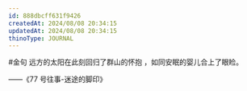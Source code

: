```yaml
---
id: 888dbcff631f9426
createdAt: 2024/08/08 20:34:15
updatedAt: 2024/08/08 20:34:15
thinoType: JOURNAL
---
```

#金句 远方的太阳在此刻回归了群山的怀抱 ，如同安眠的婴儿合上了眼睑。

——《77 号往事-迷途的脚印》